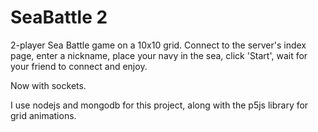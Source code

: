 # SeaBattle 2

2-player Sea Battle game on a 10x10 grid.
Connect to the server's index page, enter a nickname, place your navy in the sea, click 'Start', wait for your friend to connect and enjoy.

Now with sockets.


I use nodejs and mongodb for this project, along with the p5js library for grid animations.

